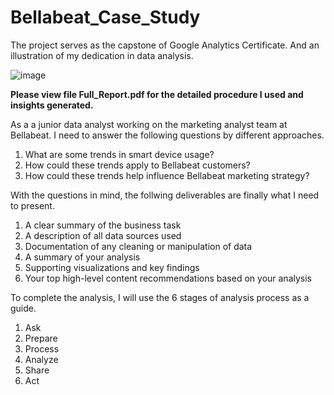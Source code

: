 # Bellabeat_Case_Study
The project serves as the capstone of Google Analytics Certificate. And an illustration of my dedication in data analysis.

![image](https://user-images.githubusercontent.com/104649195/166116656-57aa77a8-e4e4-40f7-97cc-63e9494f0f72.png)

**Please view file Full_Report.pdf for the detailed procedure I used and insights generated.**

As a a junior data analyst working on the marketing analyst team at Bellabeat. I need to answer the following questions by different approaches.
1. What are some trends in smart device usage? 
2. How could these trends apply to Bellabeat customers? 
3. How could these trends help influence Bellabeat marketing strategy?


With the questions in mind, the follwing deliverables are finally what I need to present.
1. A clear summary of the business task 
2. A description of all data sources used 
3. Documentation of any cleaning or manipulation of data 
4. A summary of your analysis 
5. Supporting visualizations and key findings 
6. Your top high-level content recommendations based on your analysis

To complete the analysis, I will use the 6 stages of analysis process as a guide. 
1. Ask
2. Prepare
3. Process
4. Analyze
5. Share
6. Act

